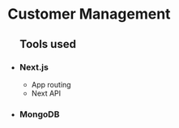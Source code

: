 <h1>Customer Management </h1>
<ul>
<h2> Tools used </h2>

   <li><h3>Next.js</h3>
     <ul>
      <li>App routing</li>
      <li>Next API</li>
     </ul>
   </li>
    <li> <h3>MongoDB</h3></li>
</ul>

